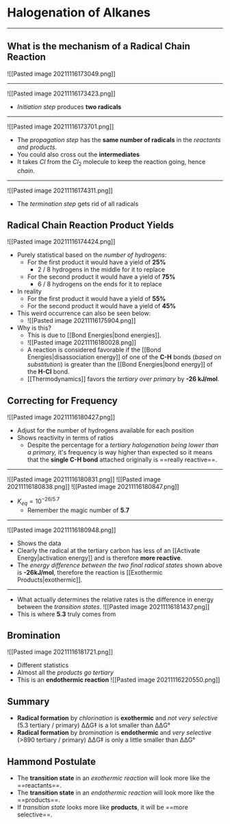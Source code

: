 # Halogenation of Alkanes
---
## What is the mechanism of a Radical Chain Reaction
![[Pasted image 20211116173049.png]]

---
![[Pasted image 20211116173423.png]]
- *Initiation step* produces **two radicals**

---
![[Pasted image 20211116173701.png]]
- The *propagation step* has the **same number of radicals** in the *reactants and products*.
- You could also cross out the **intermediates**
- It takes $Cl$ from the $Cl_2$ molecule to keep the reaction going, hence *chain*.
---
![[Pasted image 20211116174311.png]]
- The *termination step* gets rid of all radicals
## Radical Chain Reaction Product Yields
![[Pasted image 20211116174424.png]]
- Purely statistical based on the *number of hydrogens*:
	- For the first product it would have a yield of **25%**
		- 2 / 8 hydrogens in the middle for it to replace
	- For the second product it would have a yield of **75%**
		- 6 / 8 hydrogens on the ends for it to replace
- In reality
	- For the first product it would have a yield of **55%**
	- For the second product it would have a yield of **45%**
- This weird occurrence can also be seen below:
	- ![[Pasted image 20211116175904.png]]
- Why is this?
	- This is due to [[Bond Energies|bond energies]].
	- ![[Pasted image 20211116180028.png]]
	- A reaction is considered favorable if the [[Bond Energies|disassociation energy]] of one of the **C-H** bonds (*based on substitution*) is greater than the [[Bond Energies|bond energy]] of the **H-Cl** bond.
	- [[Thermodynamics]] favors the *tertiary over primary* by **-26 kJ/mol**.
## Correcting for Frequency
![[Pasted image 20211116180427.png]]
- Adjust for the number of hydrogens available for each position
- Shows reactivity in terms of ratios
	- Despite the percentage for a *tertiary halogenation being lower than a primary,* it's frequency is way higher than expected so it means that the **single C-H bond** attached originally is ==really reactive==.
---
![[Pasted image 20211116180831.png]]
![[Pasted image 20211116180838.png]]
![[Pasted image 20211116180847.png]]
- $K_{eq} = 10^{-26/5.7}$
	- Remember the magic number of **5.7**
---
![[Pasted image 20211116180948.png]] 
- Shows the data 
- Clearly the radical at the tertiary carbon has less of an [[Activate Energy|activation energy]] and is therefore **more reactive**.
- The *energy difference between the two final radical states* shown above is **-26kJ/mol**, therefore the reaction is [[Exothermic Products|exothermic]].
---
- What actually determines the relative rates is the difference in energy between the *transition states*.
![[Pasted image 20211116181437.png]]
- This is where **5.3** truly comes from

## Bromination
![[Pasted image 20211116181721.png]]
- Different statistics
- Almost all the *products go tertiary*
- This is an **endothermic reaction**
![[Pasted image 20211116220550.png]]
## Summary
- **Radical formation** by *chlorination* is **exothermic** and *not very selective* (5.3 tertiary / primary) ΔΔG‡ is a lot smaller than ΔΔG°
- **Radical formation** by *bromination* is **endothermic** and *very selective* (>890 tertiary / primary) ΔΔG‡ is only a little smaller than ΔΔG°
## Hammond Postulate
- The **transition state** in an *exothermic reaction* will look more like the ==reactants==.
- The **transition state** in an *endothermic reaction* will look more like the ==products==.
- If *transition state* looks more like **products**, it will be ==more selective==.